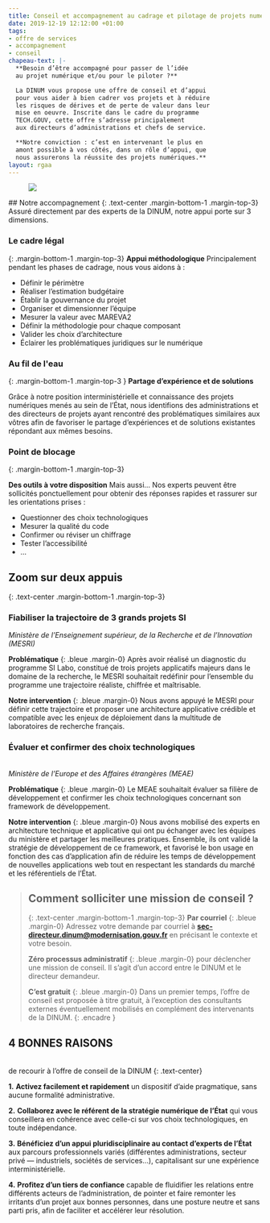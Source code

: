 ```yaml
---
title: Conseil et accompagnement au cadrage et pilotage de projets numériques
date: 2019-12-19 12:12:00 +01:00
tags:
- offre de services
- accompagnement
- conseil
chapeau-text: |-
  **Besoin d’être accompagné pour passer de l’idée
  au projet numérique et/ou pour le piloter ?**

  La DINUM vous propose une offre de conseil et d’appui
  pour vous aider à bien cadrer vos projets et à réduire
  les risques de dérives et de perte de valeur dans leur
  mise en oeuvre. Inscrite dans le cadre du programme
  TECH.GOUV, cette offre s’adresse principalement
  aux directeurs d’administrations et chefs de service.

  **Notre conviction : c’est en intervenant le plus en
  amont possible à vos côtés, dans un rôle d’appui, que
  nous assurerons la réussite des projets numériques.**
layout: rgaa
---
```


<figure class='image-left' style='width: 15%;'>
  <img src="/uploads/picto-accompagnement.png"/>
</figure>## Notre accompagnement
{: .text-center .margin-bottom-1 .margin-top-3}
Assuré directement par des experts de la DINUM, notre appui porte sur 3 dimensions.

### Le cadre légal
{: .margin-bottom-1 .margin-top-3}
**Appui méthodologique**
Principalement pendant les phases de cadrage, nous vous aidons à :
* Définir le périmètre
* Réaliser l’estimation budgétaire
* Établir la gouvernance du projet
* Organiser et dimensionner l’équipe
* Mesurer la valeur avec MAREVA2
* Définir la méthodologie pour chaque composant
* Valider les choix d’architecture
* Éclairer les problématiques juridiques sur le numérique


### Au fil de l'eau
{: .margin-bottom-1 .margin-top-3 }
**Partage d’expérience et de solutions**

Grâce à notre position interministérielle et connaissance des projets numériques menés au sein de l’État, nous identifions des administrations et des directeurs de projets ayant rencontré des problématiques similaires aux vôtres afin de favoriser le partage d’expériences et de solutions existantes répondant aux mêmes besoins.

### Point de blocage
{: .margin-bottom-1 .margin-top-3}

**Des outils à votre disposition**
Mais aussi...
Nos experts peuvent être sollicités ponctuellement pour obtenir des réponses rapides et rassurer sur les orientations prises :
* Questionner des choix technologiques
* Mesurer la qualité du code
* Confirmer ou réviser un chiffrage
* Tester l’accessibilité
* …

## Zoom sur deux appuis
{: .text-center .margin-bottom-1 .margin-top-3}
### Fiabiliser la trajectoire de 3 grands projets SI
*Ministère de l’Enseignement supérieur, de la Recherche et de l’Innovation (MESRI)*

**Problématique** 
{: .bleue .margin-0}
Après avoir réalisé un diagnostic du programme SI Labo, constitué de trois projets applicatifs majeurs dans le domaine de la recherche, le MESRI souhaitait redéfinir pour l’ensemble du programme une trajectoire réaliste, chiffrée et maîtrisable.

**Notre intervention** 
{: .bleue .margin-0} 
Nous avons appuyé le MESRI pour définir cette trajectoire et proposer une architecture applicative crédible et compatible avec les enjeux de déploiement dans la multitude de laboratoires de recherche français.

### Évaluer et confirmer des choix technologiques
<br>*Ministère de l’Europe et des Affaires étrangères (MEAE)*

**Problématique** 
{: .bleue .margin-0} Le MEAE souhaitait évaluer sa filière de développement et confirmer les choix technologiques concernant son framework de développement.

**Notre intervention**
{: .bleue .margin-0}
Nous avons mobilisé des experts en architecture technique et applicative qui ont pu échanger avec les équipes du ministère et partager les meilleures pratiques. Ensemble, ils ont validé la stratégie de développement de ce framework, et favorisé le bon usage en fonction des cas d’application afin de réduire les temps de développement de nouvelles applications web tout en respectant les standards du marché et les référentiels de l’État.

> ## Comment solliciter une mission de conseil ?
> {: .text-center .margin-bottom-1 .margin-top-3}
> **Par courriel**
> {: .bleue .margin-0}
> Adressez votre demande par courriel à [**sec-directeur.dinum@modernisation.gouv.fr**](mailto:sec-directeur.dinum@modernisation.gouv.fr) en précisant le contexte et votre besoin.
> 
> **Zéro processus administratif**
> {: .bleue .margin-0}
> pour déclencher une mission de conseil. Il s’agit d’un accord entre
le DINUM et le directeur demandeur.
> 
> **C’est gratuit**
> {: .bleue .margin-0}
> Dans un premier temps, l’offre de conseil est proposée à titre gratuit, à l’exception des consultants externes éventuellement mobilisés en complément des intervenants de la DINUM.
{: .encadre }


## 4 BONNES RAISONS
<br>de recourir à l’offre de conseil de la DINUM
{: .text-center}

**1.** **Activez facilement et rapidement** un dispositif d’aide pragmatique, sans aucune formalité administrative.

**2.** **Collaborez avec le référent de la stratégie numérique de l’État** qui vous conseillera en cohérence avec celle-ci sur vos choix technologiques, en toute indépendance.

**3.** **Bénéficiez d’un appui pluridisciplinaire au contact d’experts de l’État** aux parcours professionnels variés (différentes administrations, secteur privé — industriels, sociétés de services…), capitalisant sur une expérience interministérielle.

**4.** **Profitez d’un tiers de confiance** capable de fluidifier les relations entre différents acteurs de l’administration, de pointer et faire remonter les irritants d’un projet aux bonnes personnes, dans une posture neutre et sans parti pris, afin de faciliter et accélérer leur résolution.